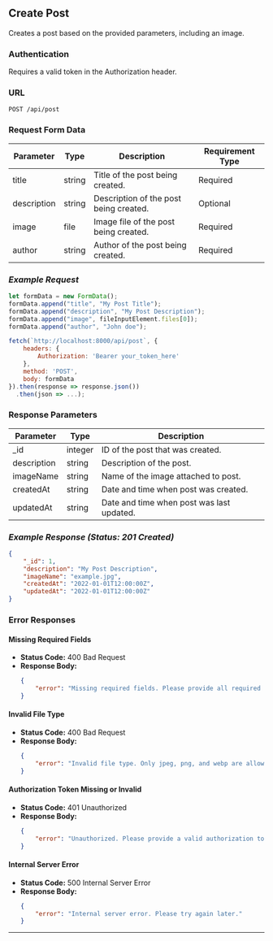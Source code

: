 ## Create Post

Creates a post based on the provided parameters, including an image.

### Authentication

Requires a valid token in the Authorization header.

### URL

`POST /api/post`

### Request Form Data

| Parameter   | Type   | Description                            | Requirement Type |
| ----------- | ------ | -------------------------------------- | ---------------- |
| title       | string | Title of the post being created.       | Required         |
| description | string | Description of the post being created. | Optional         |
| image       | file   | Image file of the post being created.  | Required         |
| author      | string | Author of the post being created.      | Required         |

### _Example Request_

```javascript
let formData = new FormData();
formData.append("title", "My Post Title");
formData.append("description", "My Post Description");
formData.append("image", fileInputElement.files[0]);
formData.append("author", "John doe");

fetch(`http://localhost:8000/api/post`, {
    headers: {
        Authorization: 'Bearer your_token_here'
    },
    method: 'POST',
    body: formData
}).then(response => response.json())
  .then(json => ...);
```

### Response Parameters

| Parameter   | Type    | Description                               |
| ----------- | ------- | ----------------------------------------- |
| \_id        | integer | ID of the post that was created.          |
| description | string  | Description of the post.                  |
| imageName   | string  | Name of the image attached to post.       |
| createdAt   | string  | Date and time when post was created.      |
| updatedAt   | string  | Date and time when post was last updated. |

### _Example Response (Status: 201 Created)_

```json
{
    "_id": 1,
    "description": "My Post Description",
    "imageName": "example.jpg",
    "createdAt": "2022-01-01T12:00:00Z",
    "updatedAt": "2022-01-01T12:00:00Z"
}
```

### Error Responses

#### Missing Required Fields

-   **Status Code:** 400 Bad Request
-   **Response Body:**
    ```json
    {
        "error": "Missing required fields. Please provide all required fields: title, description, and image."
    }
    ```

#### Invalid File Type

-   **Status Code:** 400 Bad Request
-   **Response Body:**
    ```json
    {
        "error": "Invalid file type. Only jpeg, png, and webp are allowed."
    }
    ```

#### Authorization Token Missing or Invalid

-   **Status Code:** 401 Unauthorized
-   **Response Body:**
    ```json
    {
        "error": "Unauthorized. Please provide a valid authorization token."
    }
    ```

#### Internal Server Error

-   **Status Code:** 500 Internal Server Error
-   **Response Body:**
    ```json
    {
        "error": "Internal server error. Please try again later."
    }
    ```

---
